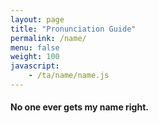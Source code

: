 ```yaml
---
layout: page
title: "Pronunciation Guide"
permalink: /name/
menu: false
weight: 100
javascript:
    - /ta/name/name.js
---
```

#### No one ever gets my name right.

<h1 class="post-link fade" style="font-weight: bold; font-size: 75px; opacity: 0" id="namecontainer">
    <span class="fade" id='namecomponent_0'>J</span>
    <span class="fade" id='namecomponent_1'>a</span>
    <span class="fade" id='namecomponent_2'>c</span>
    <span class="fade" id='namecomponent_3'> &#8226; </span>
    <span class="fade" id='namecomponent_4'>i</span>
    <span class="fade" id='namecomponent_5'>n</span>
    <span class="fade" id='namecomponent_6'> &#8226; </span>
    <span class="fade" id='namecomponent_7'>t</span>
    <span class="fade" id='namecomponent_8'>a</span>
</h1>
<h3 class="fade" style="font-style: italic; font-size: 30px; opacity: 0; margin-bottom: 0px;" id="nameprocontainer">
    <span class="fade" id='namepcomponent_0'>J</span>
    <span class="fade" id='namepcomponent_1'>a</span>
    <span class="fade" id='namepcomponent_2'>h</span>
    <span class="fade" id='namepcomponent_3'> &#8226; </span>
    <span class="fade" id='namepcomponent_4'>c i</span>
    <span class="fade" id='namepcomponent_5'>n</span>
    <span class="fade" id='namepcomponent_6'> &#8226; </span>
    <span class="fade" id='namepcomponent_7'>t</span>
    <span class="fade" id='namepcomponent_8'>a</span>
</h3>

<h3 class="fade" style="font-style: italic; font-size: 16px; opacity: 0" id="nameipcontainer">
    <span class="fade" id='nameipcomponent_0'>dʒ</span>
    <span class="fade" id='nameipcomponent_1'>ə</span>
    <span class="fade" id='nameipcomponent_2'></span>
    <span class="fade" id='nameipcomponent_3'> &#8226; </span>
    <span class="fade" id='nameipcomponent_4'>s ɪ</span>
    <span class="fade" id='nameipcomponent_5'>n</span>
    <span class="fade" id='nameipcomponent_6'> &#8226; </span>
    <span class="fade" id='nameipcomponent_7'>t</span>
    <span class="fade" id='nameipcomponent_8'>ə</span>
</h3>